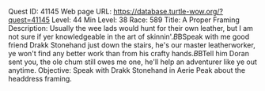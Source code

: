 Quest ID: 41145
Web page URL: https://database.turtle-wow.org/?quest=41145
Level: 44
Min Level: 38
Race: 589
Title: A Proper Framing
Description: Usually the wee lads would hunt for their own leather, but I am not sure if yer knowledgeable in the art of skinnin'.$B$BSpeak with me good friend Drakk Stonehand just down the stairs, he's our master leatherworker, ye won't find any better work than from his crafty hands.$B$BTell him Doran sent you, the ole chum still owes me one, he'll help an adventurer like ye out anytime.
Objective: Speak with Drakk Stonehand in Aerie Peak about the headdress framing.
